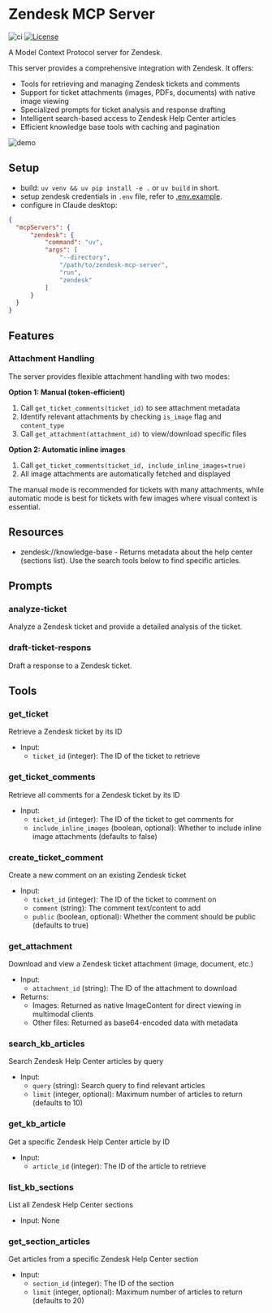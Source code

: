# Zendesk MCP Server

![ci](https://github.com/reminia/zendesk-mcp-server/actions/workflows/ci.yml/badge.svg)
[![License](https://img.shields.io/badge/License-Apache_2.0-blue.svg)](https://opensource.org/licenses/Apache-2.0)

A Model Context Protocol server for Zendesk.

This server provides a comprehensive integration with Zendesk. It offers:

- Tools for retrieving and managing Zendesk tickets and comments
- Support for ticket attachments (images, PDFs, documents) with native image viewing
- Specialized prompts for ticket analysis and response drafting
- Intelligent search-based access to Zendesk Help Center articles
- Efficient knowledge base tools with caching and pagination

![demo](https://res.cloudinary.com/leecy-me/image/upload/v1736410626/open/zendesk_yunczu.gif)

## Setup

- build: `uv venv && uv pip install -e .` or `uv build` in short.
- setup zendesk credentials in `.env` file, refer to [.env.example](.env.example).
- configure in Claude desktop:

```json
{
  "mcpServers": {
      "zendesk": {
          "command": "uv",
          "args": [
              "--directory",
              "/path/to/zendesk-mcp-server",
              "run",
              "zendesk"
          ]
      }
  }
}
```

## Features

### Attachment Handling

The server provides flexible attachment handling with two modes:

**Option 1: Manual (token-efficient)**
1. Call `get_ticket_comments(ticket_id)` to see attachment metadata
2. Identify relevant attachments by checking `is_image` flag and `content_type`
3. Call `get_attachment(attachment_id)` to view/download specific files

**Option 2: Automatic inline images**
1. Call `get_ticket_comments(ticket_id, include_inline_images=true)`
2. All image attachments are automatically fetched and displayed

The manual mode is recommended for tickets with many attachments, while automatic mode is best for tickets with few images where visual context is essential.

## Resources

- zendesk://knowledge-base - Returns metadata about the help center (sections list). Use the search tools below to find specific articles.

## Prompts

### analyze-ticket

Analyze a Zendesk ticket and provide a detailed analysis of the ticket.

### draft-ticket-respons

Draft a response to a Zendesk ticket.

## Tools

### get_ticket

Retrieve a Zendesk ticket by its ID

- Input:
  - `ticket_id` (integer): The ID of the ticket to retrieve

### get_ticket_comments

Retrieve all comments for a Zendesk ticket by its ID

- Input:
  - `ticket_id` (integer): The ID of the ticket to get comments for
  - `include_inline_images` (boolean, optional): Whether to include inline image attachments (defaults to false)

### create_ticket_comment

Create a new comment on an existing Zendesk ticket

- Input:
  - `ticket_id` (integer): The ID of the ticket to comment on
  - `comment` (string): The comment text/content to add
  - `public` (boolean, optional): Whether the comment should be public (defaults to true)

### get_attachment

Download and view a Zendesk ticket attachment (image, document, etc.)

- Input:
  - `attachment_id` (string): The ID of the attachment to download
- Returns:
  - Images: Returned as native ImageContent for direct viewing in multimodal clients
  - Other files: Returned as base64-encoded data with metadata

### search_kb_articles

Search Zendesk Help Center articles by query

- Input:
  - `query` (string): Search query to find relevant articles
  - `limit` (integer, optional): Maximum number of articles to return (defaults to 10)

### get_kb_article

Get a specific Zendesk Help Center article by ID

- Input:
  - `article_id` (integer): The ID of the article to retrieve

### list_kb_sections

List all Zendesk Help Center sections

- Input: None

### get_section_articles

Get articles from a specific Zendesk Help Center section

- Input:
  - `section_id` (integer): The ID of the section
  - `limit` (integer, optional): Maximum number of articles to return (defaults to 20)

